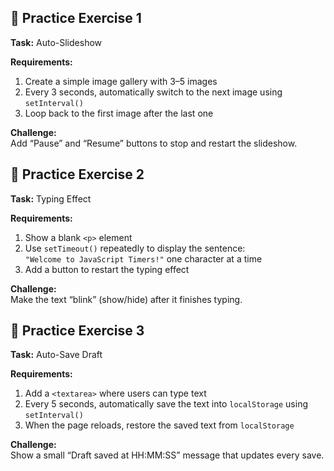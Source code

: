 ## 🎯 Practice Exercise 1  

**Task:** Auto-Slideshow  

**Requirements:**  
1. Create a simple image gallery with 3–5 images  
2. Every 3 seconds, automatically switch to the next image using `setInterval()`  
3. Loop back to the first image after the last one  

**Challenge:**  
Add “Pause” and “Resume” buttons to stop and restart the slideshow. 



## 🎯 Practice Exercise 2  

**Task:** Typing Effect  

**Requirements:**  
1. Show a blank `<p>` element  
2. Use `setTimeout()` repeatedly to display the sentence:  
   `"Welcome to JavaScript Timers!"` one character at a time  
3. Add a button to restart the typing effect  

**Challenge:**  
Make the text “blink” (show/hide) after it finishes typing.



## 🎯 Practice Exercise 3  

**Task:** Auto-Save Draft  

**Requirements:**  
1. Add a `<textarea>` where users can type text  
2. Every 5 seconds, automatically save the text into `localStorage` using `setInterval()`  
3. When the page reloads, restore the saved text from `localStorage`  

**Challenge:**  
Show a small “Draft saved at HH:MM:SS” message that updates every save. 
